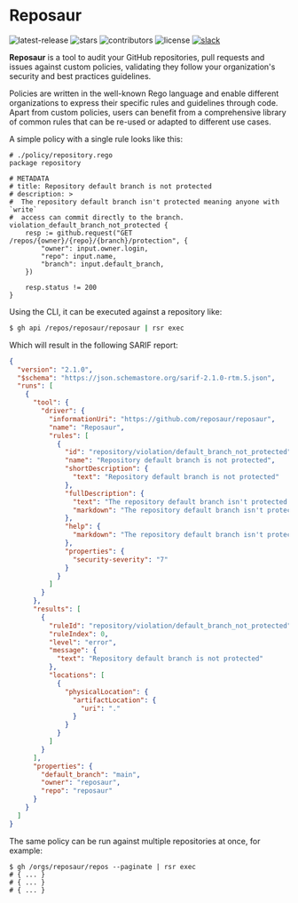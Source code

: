 # Reposaur

<p className="flex h-6">
  <img alt="latest-release" src="https://badgen.net/github/release/reposaur/reposaur" className="inline-block mr-2"/>
  <img alt="stars" src="https://badgen.net/github/stars/reposaur/reposaur" className="inline-block mr-2"/>
  <img alt="contributors" src="https://badgen.net/github/contributors/reposaur/reposaur" className="inline-block mr-2"/>
  <img alt="license" src="https://badgen.net/github/license/reposaur/reposaur" className="inline-block mr-2"/>
  <a href="https://join.slack.com/t/reposaur/shared_invite/zt-18kegr2sm-I50S~8TjnwOXITSvoa4DbA" className="inline-block mr-2">
    <img alt="slack" src="https://badgen.net/badge/slack/%40reposaur?icon=slack" />
  </a>
</p>

**Reposaur** is a tool to audit your GitHub repositories, pull requests and
issues against custom policies, validating they follow your organization's
security and best practices guidelines.

Policies are written in the well-known Rego language and enable different
organizations to express their specific rules and guidelines through code.
Apart from custom policies, users can benefit from a comprehensive library of
common rules that can be re-used or adapted to different use cases.

A simple policy with a single rule looks like this:

```rego
# ./policy/repository.rego
package repository

# METADATA
# title: Repository default branch is not protected
# description: >
#  The repository default branch isn't protected meaning anyone with `write`
#  access can commit directly to the branch.
violation_default_branch_not_protected {
	resp := github.request("GET /repos/{owner}/{repo}/{branch}/protection", {
		"owner": input.owner.login,
		"repo": input.name,
		"branch": input.default_branch,
	})

	resp.status != 200
}
```

Using the CLI, it can be executed against a repository like:

```bash
$ gh api /repos/reposaur/reposaur | rsr exec
```

Which will result in the following SARIF report:

```json
{
  "version": "2.1.0",
  "$schema": "https://json.schemastore.org/sarif-2.1.0-rtm.5.json",
  "runs": [
    {
      "tool": {
        "driver": {
          "informationUri": "https://github.com/reposaur/reposaur",
          "name": "Reposaur",
          "rules": [
            {
              "id": "repository/violation/default_branch_not_protected",
              "name": "Repository default branch is not protected",
              "shortDescription": {
                "text": "Repository default branch is not protected"
              },
              "fullDescription": {
                "text": "The repository default branch isn't protected meaning anyone with `write` access can commit directly to the branch.\n",
                "markdown": "The repository default branch isn't protected meaning anyone with `write` access can commit directly to the branch.\n"
              },
              "help": {
                "markdown": "The repository default branch isn't protected meaning anyone with `write` access can commit directly to the branch.\n"
              },
              "properties": {
                "security-severity": "7"
              }
            }
          ]
        }
      },
      "results": [
        {
          "ruleId": "repository/violation/default_branch_not_protected",
          "ruleIndex": 0,
          "level": "error",
          "message": {
            "text": "Repository default branch is not protected"
          },
          "locations": [
            {
              "physicalLocation": {
                "artifactLocation": {
                  "uri": "."
                }
              }
            }
          ]
        }
      ],
      "properties": {
        "default_branch": "main",
        "owner": "reposaur",
        "repo": "reposaur"
      }
    }
  ]
}
```

The same policy can be run against multiple repositories at once, for example:

```shell
$ gh /orgs/reposaur/repos --paginate | rsr exec
# { ... }
# { ... }
# { ... }
```
